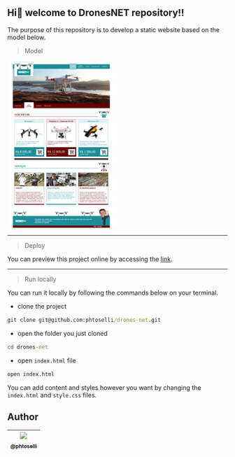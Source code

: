 ## Hi👋 welcome to DronesNET repository!!

The purpose of this repository is to develop a static website based on the model below.

> Model

<img src="modelo.png" width="250px"/>

---

> Deploy

You can preview this project online by accessing the [link](https://phtoselli.github.io/drones-net/).

---

> Run locally

You can run it locally by following the commands below on your terminal.

- clone the project

```cmd
git clone git@github.com:phtoselli/drones-net.git
```

- open the folder you just cloned

```cmd
cd drones-net
```

- open `index.html` file

```cmd
open index.html
```

You can add content and styles however you want by changing the `index.html` and `style.css` files.


## Author

| [<img src="https://avatars.githubusercontent.com/u/73919445?s=96&v=4"><br><sub>@phtoselli</sub>](https://github.com/phtoselli) |
| :---: |


